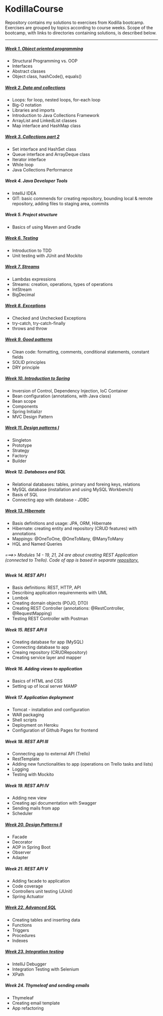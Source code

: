 # KodillaCourse



Repository contains my solutions to exercises from Kodilla bootcamp. Exercises are grouped by topics according to course weeks.
Scope of the bootcamp, with links to directories containing solutions, is described below.  

------------

##### [Week 1. Object oriented programming](https://github.com/agatarauzer/KodillaCourse/tree/working1/kodilla-OOP/src/main/java/com/kodilla) 
- Structural Programming vs. OOP
- Interfaces
- Abstract classes
- Object class, hashCode(), equals()

##### [Week 2. Data and collections](https://github.com/agatarauzer/KodillaCourse/tree/working1/kodilla-data-collections/src/main/java/com/kodilla)
- Loops: for loop, nested loops, for-each loop
- Big-O notation
- Libraries and imports
- Introduction to Java Collections Framework
- ArrayList and LinkedList classes
- Map interface and HashMap class
  
##### [Week 3. Collections part 2](https://github.com/agatarauzer/KodillaCourse/tree/working1/kodilla-collections/src/main/java/com/kodilla)
- Set interface and HashSet class
- Queue interface and ArrayDeque class
- Iterator interface
- While loop
- Java Collections Performance 

##### Week 4. Java Developer Tools
- IntelliJ IDEA
- GIT: basic commends for creating repository, bounding local & remote repository, adding files to staging area, commits 

##### Week 5. Project structure
- Basics of using Maven and Gradle

##### [Week 6. Testing](https://github.com/agatarauzer/KodillaCourse/tree/working1/kodilla-testing/src)   
- Introduction to TDD 
- Unit testing with JUnit and Mockito

##### [Week 7. Streams](https://github.com/agatarauzer/KodillaCourse/tree/working1/kodilla-stream/src) 
- Lambdas expressions
- Streams: creation, operations, types of operations
- IntStream
- BigDecimal

##### [Week 8. Exceptions](https://github.com/agatarauzer/KodillaCourse/tree/working1/kodilla-exception/src/main/java/com/kodilla/exception/test)  
- Checked and Unchecked Exceptions
- try-catch, try-catch-finally
- throws and throw

##### [Week 9. Good patterns](https://github.com/agatarauzer/KodillaCourse/tree/working1/kodilla-good-patterns/src) 
- Clean code: formatting, comments, conditional statements, constant fields
- SOLID principles
- DRY principle

##### [Week 10. Introduction to Spring](https://github.com/agatarauzer/KodillaCourse/tree/working1/kodilla-spring/src) 
- Inversion of Control, Dependency Injection, IoC Container
- Bean configuration (annotations, with Java class)
- Bean scope 
- Components
- Spring Initializr
- MVC Design Pattern

##### [Week 11. Design patterns I](https://github.com/agatarauzer/KodillaCourse/tree/working1/kodilla-patterns_1/src)  
 - Singleton
 - Prototype
 - Strategy
 - Factory
 - Builder

##### Week 12. Databases and SQL
- Relational databases: tables, primary and foreing keys, relations
- MySQL database (installation and using MySQL Workbench)
- Basis of SQL
- Connecting app with database - JDBC

##### [Week 13. Hibernate](https://github.com/agatarauzer/KodillaCourse/tree/working1/kodilla-hibernate/src/main/java/com/kodilla/hibernate)
- Basis definitions and usage: JPA, ORM, Hibernate
- Hibernate: creating entity and repository (CRUD features) with annotations
- Mappings: @OneToOne, @OneToMany, @ManyToMany
- HQL and Named Queries



###### _===>> Modules 14 - 19, 21, 24 are about creating REST Application (connected to Trello). Code of app is based in separate [repository.](https://github.com/agatarauzer/KodillaApplication)_

##### Week 14. REST API I
- Basis definitions: REST, HTTP, API 
- Describing application requirenments with UML
- Lombok
- Creating domain objects (POJO, DTO)
- Creating REST Controller (annotations: @RestController, @RequestMapping)
- Testing REST Controller with Postman

##### Week 15. REST API II
- Creating database for app (MySQL)
- Connecting database to app
- Creaing repository (CRUDRepository)
- Creating service layer and mapper 

##### Week 16. Adding views to application
- Basics of HTML and CSS
- Setting up of local server MAMP

##### Week 17. Application deployment
- Tomcat - installation and configuration
- WAR packaging
- Shell scripts
- Deployment on Heroku
- Configuration of Github Pages for frontend

##### Week 18. REST API III
- Connecting app to external API (Trello)
- RestTemplate
- Adding new functionalities to app (operations on Trello tasks and lists)
- Logging
- Testing with Mockito

##### Week 19. REST API IV
- Adding new view 
- Creating api documentation with Swagger
- Sending mails from app
- Scheduler

##### [Week 20. Design Patterns II](https://github.com/agatarauzer/KodillaCourse/tree/working1/kodilla-patterns_2/src)
- Facade
- Decorator
- AOP in Spring Boot
- Observer
- Adapter

##### Week 21. REST API V
- Adding facade to application
- Code coverage
- Controllers unit testing (JUnit) 
- Spring Actuator

##### [Week 22. Advanced SQL](https://github.com/agatarauzer/SQLexercises/tree/master/Kodilla/Module22)
- Creating tables and inserting data
- Functions
- Triggers
- Procedures
- Indexes

##### [Week 23. Integration testing](https://github.com/agatarauzer/KodillaCourse/tree/working1/kodilla-testing2/src)
- IntelliJ Debugger
- Integration Testing with Selenium
- XPath

##### Week 24. Thymeleaf and sending emails
- Thymeleaf
- Creating email template 
- App refactoring




